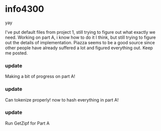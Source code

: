 info4300
========

yay

I've put default files from project 1, still trying to figure out what exactly we need. Working on part A, i know how to do it I think, but still trying to figure out the details of implementation. Piazza seems to be a good source since other people have already suffered a lot and figured everything out. Keep me posted. 


### update
Making a bit of progress on part A!
### update
Can tokenize properly! now to hash everything in part A!
### update
Run GetZipf for Part A